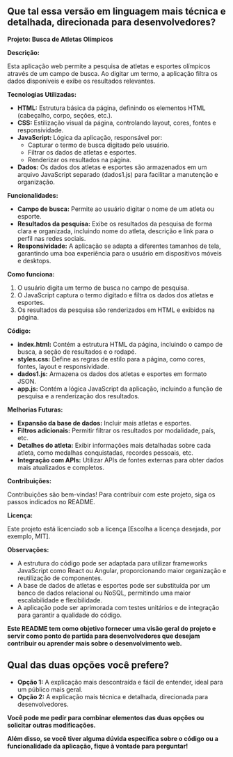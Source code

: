 ## Que tal essa versão em linguagem mais técnica e detalhada, direcionada para desenvolvedores?

**Projeto: Busca de Atletas Olímpicos**

**Descrição:**

Esta aplicação web permite a pesquisa de atletas e esportes olímpicos através de um campo de busca. Ao digitar um termo, a aplicação filtra os dados disponíveis e exibe os resultados relevantes.

**Tecnologias Utilizadas:**

* **HTML:** Estrutura básica da página, definindo os elementos HTML (cabeçalho, corpo, seções, etc.).
* **CSS:** Estilização visual da página, controlando layout, cores, fontes e responsividade.
* **JavaScript:** Lógica da aplicação, responsável por:
    * Capturar o termo de busca digitado pelo usuário.
    * Filtrar os dados de atletas e esportes.
    * Renderizar os resultados na página.
* **Dados:** Os dados dos atletas e esportes são armazenados em um arquivo JavaScript separado (dados1.js) para facilitar a manutenção e organização.

**Funcionalidades:**

* **Campo de busca:** Permite ao usuário digitar o nome de um atleta ou esporte.
* **Resultados da pesquisa:** Exibe os resultados da pesquisa de forma clara e organizada, incluindo nome do atleta, descrição e link para o perfil nas redes sociais.
* **Responsividade:** A aplicação se adapta a diferentes tamanhos de tela, garantindo uma boa experiência para o usuário em dispositivos móveis e desktops.

**Como funciona:**

1. O usuário digita um termo de busca no campo de pesquisa.
2. O JavaScript captura o termo digitado e filtra os dados dos atletas e esportes.
3. Os resultados da pesquisa são renderizados em HTML e exibidos na página.

**Código:**

* **index.html:** Contém a estrutura HTML da página, incluindo o campo de busca, a seção de resultados e o rodapé.
* **styles.css:** Define as regras de estilo para a página, como cores, fontes, layout e responsividade.
* **dados1.js:** Armazena os dados dos atletas e esportes em formato JSON.
* **app.js:** Contém a lógica JavaScript da aplicação, incluindo a função de pesquisa e a renderização dos resultados.

**Melhorias Futuras:**

* **Expansão da base de dados:** Incluir mais atletas e esportes.
* **Filtros adicionais:** Permitir filtrar os resultados por modalidade, país, etc.
* **Detalhes do atleta:** Exibir informações mais detalhadas sobre cada atleta, como medalhas conquistadas, recordes pessoais, etc.
* **Integração com APIs:** Utilizar APIs de fontes externas para obter dados mais atualizados e completos.

**Contribuições:**

Contribuições são bem-vindas! Para contribuir com este projeto, siga os passos indicados no README.

**Licença:**

Este projeto está licenciado sob a licença [Escolha a licença desejada, por exemplo, MIT].

**Observações:**

* A estrutura do código pode ser adaptada para utilizar frameworks JavaScript como React ou Angular, proporcionando maior organização e reutilização de componentes.
* A base de dados de atletas e esportes pode ser substituída por um banco de dados relacional ou NoSQL, permitindo uma maior escalabilidade e flexibilidade.
* A aplicação pode ser aprimorada com testes unitários e de integração para garantir a qualidade do código.

**Este README tem como objetivo fornecer uma visão geral do projeto e servir como ponto de partida para desenvolvedores que desejam contribuir ou aprender mais sobre o desenvolvimento web.**

## **Qual das duas opções você prefere?**

* **Opção 1:** A explicação mais descontraída e fácil de entender, ideal para um público mais geral.
* **Opção 2:** A explicação mais técnica e detalhada, direcionada para desenvolvedores.

**Você pode me pedir para combinar elementos das duas opções ou solicitar outras modificações.**

**Além disso, se você tiver alguma dúvida específica sobre o código ou a funcionalidade da aplicação, fique à vontade para perguntar!**
